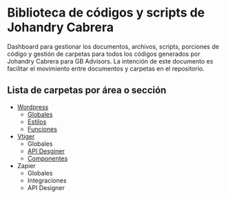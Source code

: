 # Biblioteca de códigos y scripts de Johandry Cabrera

Dashboard para gestionar los documentos, archivos, scripts, porciones de código y gestión de carpetas para todos los códigos generados por Johandry Cabrera para GB Advisors. La intención de este documento es facilitar el movimiento entre documentos y carpetas en el repositorio.

## Lista de carpetas por área o sección

- [Wordpress](https://github.com/JohandryC/Wordpress)
	- [Globales](https://github.com/JohandryC/Wordpress/tree/main/Globales)
	- [Estilos](https://github.com/JohandryC/Wordpress/tree/main/Estilos)
	- [Funciones](https://github.com/JohandryC/Wordpress/tree/main/Funciones)
- [Vtiger](https://github.com/JohandryC/Vtiger)
	- Globales
	- [API Desginer](https://github.com/JohandryC/Vtiger/tree/main/API%20Designer)
	- [Componentes](https://github.com/JohandryC/Vtiger/tree/main/Componentes)
- Zapier
	- Globales
	- Integraciones
	- API Designer
